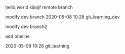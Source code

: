 hello,world
xiaojf
remote branch

modify dev branch
2020-05-08 10:28 git_learning_dev

modify dev branch2

add oneline

2020-05-08 10:26 git_learning
